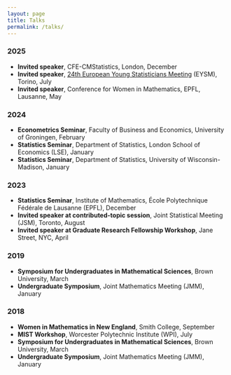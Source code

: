 ```yaml
---
layout: page
title: Talks
permalink: /talks/
---
```


### 2025
- **Invited speaker**, CFE-CMStatistics, London, December
- **Invited speaker**, <a href= "https://sites.google.com/view/eysmtorino2025/home?authuser=0">24th European Young Statisticians Meeting</a> (EYSM), Torino, July
- **Invited speaker**, Conference for Women in Mathematics, EPFL, Lausanne, May

### 2024
- **Econometrics Seminar**, Faculty of Business and Economics, University of Groningen, February
- **Statistics Seminar**, Department of Statistics, London School of Economics (LSE), January
- **Statistics Seminar**, Department of Statistics, University of Wisconsin-Madison, January

### 2023
- **Statistics Seminar**, Institute of Mathematics, École Polytechnique Fédérale de Lausanne (EPFL), December
- **Invited speaker at contributed-topic session**, Joint Statistical Meeting (JSM), Toronto, August
- **Invited speaker at Graduate Research Fellowship Workshop**, Jane Street, NYC, April

### 2019
- **Symposium for Undergraduates in Mathematical Sciences**, Brown University, March
- **Undergraduate Symposium**, Joint Mathematics Meeting (JMM), January

### 2018
- **Women in Mathematics in New England**, Smith College, September
- **MIST Workshop**, Worcester Polytechnic Institute (WPI), July
- **Symposium for Undergraduates in Mathematical Sciences**, Brown University, March
- **Undergraduate Symposium**, Joint Mathematics Meeting (JMM), January
